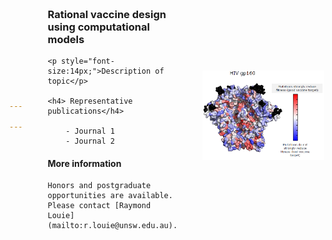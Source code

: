 ```yaml
---

---
```


<style>
  body {
    display: flex; /* Use flexbox to lay out children directly within body */
    align-items: center; /* Align items vertically in the center */
    justify-content: center; /* Center the content horizontally */
    gap: 20px; /* Add some space between the text and the image */
    margin: 0; /* Remove default margin */
    height: 100vh; /* Full viewport height */
  }

  .text-side {
    flex: 1; /* Allows the text side to grow and fill the space */
    padding: 20px; /* Add some padding around the text */
  }

  .image-side {
    flex: 1; /* Allows the image side to grow and fill the space */
  }

  img {
    max-width: 100%; /* Make the image responsive */
    height: auto; /* Maintain the aspect ratio */
  }
</style>

<div class = "text-side">
	<h3>Rational vaccine design using computational models</h3> 

	<p style="font-size:14px;">Description of topic</p> 

	<h4> Representative publications</h4>

		- Journal 1
		- Journal 2

<h4> More information</h4>

	Honors and postgraduate opportunities are available. Please contact [Raymond Louie](mailto:r.louie@unsw.edu.au).
</div>
<div class = "image-side">
	<img src = "fitness.png" class = "img-responsive" alt = "Fitness landscape">
</div>
